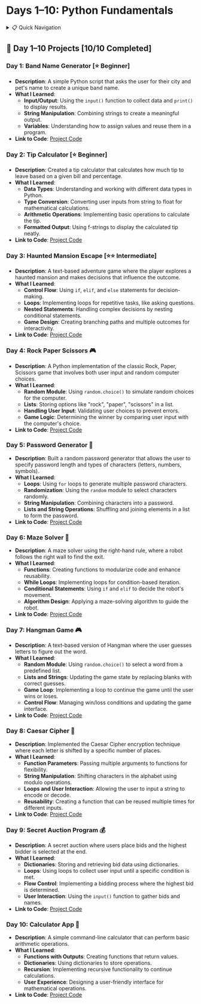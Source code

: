 <a id="day-1-10"></a>

# Days 1–10: Python Fundamentals

<details>
<summary>📋 Quick Navigation</summary>

- [Day 1: Band Name Generator](#day1)
- [Day 2: Tip Calculator](#day2)
- [Day 3: Haunted Mansion Escape](#day3)
- [Day 4: Rock Paper Scissors](#day4)
- [Day 5: Password Generator](#day5)
- [Day 6: Maze Solver](#day6)
- [Day 7: Hangman Game](#day7)
- [Day 8: Caesar Cipher](#day8)
- [Day 9: Secret Auction Program](#day9)
- [Day 10: Calculator App](#day10)

</details>

## 📅 Day 1–10 Projects [10/10 Completed]

<a id="day1"></a>
### Day 1: **Band Name Generator** [⭐ Beginner]

- **Description**: A simple Python script that asks the user for their city and pet's name to create a unique band name.
- **What I Learned**:
  - **Input/Output**: Using the `input()` function to collect data and `print()` to display results.
  - **String Manipulation**: Combining strings to create a meaningful output.
  - **Variables**: Understanding how to assign values and reuse them in a program.
- **Link to Code**: [Project Code](Day01/projectDay1.py)

<a id="day2"></a>
### Day 2: **Tip Calculator** [⭐ Beginner]

- **Description**: Created a tip calculator that calculates how much tip to leave based on a given bill and percentage.
- **What I Learned**:
  - **Data Types**: Understanding and working with different data types in Python.
  - **Type Conversion**: Converting user inputs from string to float for mathematical calculations.
  - **Arithmetic Operations**: Implementing basic operations to calculate the tip.
  - **Formatted Output**: Using f-strings to display the calculated tip neatly.
- **Link to Code**: [Project Code](Day02/projectDay2.py)

<a id="day3"></a>
### Day 3: **Haunted Mansion Escape** [⭐⭐ Intermediate]

- **Description**: A text-based adventure game where the player explores a haunted mansion and makes decisions that influence the outcome.
- **What I Learned**:
  - **Control Flow**: Using `if`, `elif`, and `else` statements for decision-making.
  - **Loops**: Implementing loops for repetitive tasks, like asking questions.
  - **Nested Statements**: Handling complex decisions by nesting conditional statements.
  - **Game Design**: Creating branching paths and multiple outcomes for interactivity.
- **Link to Code**: [Project Code](Day03/projectDay3.py)

<a id="day4"></a>
### Day 4: **Rock Paper Scissors** 🎮

- **Description**: A Python implementation of the classic Rock, Paper, Scissors game that involves both user input and random computer choices.
- **What I Learned**:
  - **Random Module**: Using `random.choice()` to simulate random choices for the computer.
  - **Lists**: Storing options like "rock", "paper", "scissors" in a list.
  - **Handling User Input**: Validating user choices to prevent errors.
  - **Game Logic**: Determining the winner by comparing user input with the computer's choice.
- **Link to Code**: [Project Code](Day04/projectDay4.py)

<a id="day5"></a>
### Day 5: **Password Generator** 🔐

- **Description**: Built a random password generator that allows the user to specify password length and types of characters (letters, numbers, symbols).
- **What I Learned**:
  - **Loops**: Using `for` loops to generate multiple password characters.
  - **Randomization**: Using the `random` module to select characters randomly.
  - **String Manipulation**: Combining characters into a password.
  - **Lists and String Operations**: Shuffling and joining elements in a list to form the password.
- **Link to Code**: [Project Code](Day05/projectDay5.py)

<a id="day6"></a>
### Day 6: **Maze Solver** 🧩

- **Description**: A maze solver using the right-hand rule, where a robot follows the right wall to find the exit.
- **What I Learned**:
  - **Functions**: Creating functions to modularize code and enhance reusability.
  - **While Loops**: Implementing loops for condition-based iteration.
  - **Conditional Statements**: Using `if` and `elif` to decide the robot's movement.
  - **Algorithm Design**: Applying a maze-solving algorithm to guide the robot.
- **Link to Code**: [Project Code](Day06/projectDay6.py)

<a id="day7"></a>
### Day 7: **Hangman Game** 🎮

- **Description**: A text-based version of Hangman where the user guesses letters to figure out the word.
- **What I Learned**:
  - **Random Module**: Using `random.choice()` to select a word from a predefined list.
  - **Lists and Strings**: Updating the game state by replacing blanks with correct guesses.
  - **Game Loop**: Implementing a loop to continue the game until the user wins or loses.
  - **Control Flow**: Managing win/loss conditions and updating the game interface.
- **Link to Code**: [Project Code](Day07/projectDay7.py)

<a id="day8"></a>
### Day 8: **Caesar Cipher** 🔐

- **Description**: Implemented the Caesar Cipher encryption technique where each letter is shifted by a specific number of places.
- **What I Learned**:
  - **Function Parameters**: Passing multiple arguments to functions for flexibility.
  - **String Manipulation**: Shifting characters in the alphabet using modulo operations.
  - **Loops and User Interaction**: Allowing the user to input a string to encode or decode.
  - **Reusability**: Creating a function that can be reused multiple times for different inputs.
- **Link to Code**: [Project Code](Day08/projectDay8.py)

<a id="day9"></a>
### Day 9: **Secret Auction Program** 💰

- **Description**: A secret auction where users place bids and the highest bidder is selected at the end.
- **What I Learned**:
  - **Dictionaries**: Storing and retrieving bid data using dictionaries.
  - **Loops**: Using loops to collect user input until a specific condition is met.
  - **Flow Control**: Implementing a bidding process where the highest bid is determined.
  - **User Interaction**: Using the `input()` function to gather bids and names.
- **Link to Code**: [Project Code](Day09/projectDay9.py)

<a id="day10"></a>
### Day 10: **Calculator App** 🧮

- **Description**: A simple command-line calculator that can perform basic arithmetic operations.
- **What I Learned**:
  - **Functions with Outputs**: Creating functions that return values.
  - **Dictionaries**: Using dictionaries to store operations.
  - **Recursion**: Implementing recursive functionality to continue calculations.
  - **User Experience**: Designing a user-friendly interface for mathematical operations.
- **Link to Code**: [Project Code](Day10/projectDay10.py)
